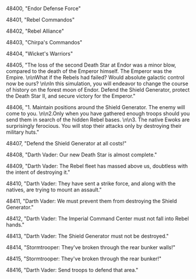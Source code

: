 ﻿48400, "Endor Defense Force"

48401, "Rebel Commandos"

48402, "Rebel Alliance"

48403, "Chirpa's Commandos"

48404, "Wicket's Warriors"

48405, "The loss of the second Death Star at Endor was a minor blow, compared to the death of the Emperor himself.  The Emperor was the Empire. \n\nWhat if the Rebels had failed?  Would absolute galactic control now be ours? \n\nIn this simulation, you will endeavor to change the course of history on the forest moon of Endor.  Defend the Shield Generator, protect the Death Star II, and secure victory for the Emperor."

48406, "1. Maintain positions around the Shield Generator. The enemy will come to you. \n\n2.Only when you have gathered enough troops should you send them in search of the hidden Rebel bases. \n\n3. The native Ewoks are surprisingly ferocious. You will stop their attacks only by destroying their military huts."

48407, "Defend the Shield Generator at all costs!"

48408, "Darth Vader: Our new Death Star is almost complete."

48409, "Darth Vader: The Rebel fleet has massed above us, doubtless with the intent of destroying it."

48410, "Darth Vader: They have sent a strike force, and along with the natives, are trying to mount an assault."

48411, "Darth Vader: We must prevent them from destroying the Shield Generator."

48412, "Darth Vader: The Imperial Command Center must not fall into Rebel hands."

48413, "Darth Vader: The Shield Generator must not be destroyed."

48414, "Stormtrooper: They've broken through the rear bunker walls!"

48415, "Stormtrooper: They've broken through the rear bunker!"

48416, "Darth Vader: Send troops to defend that area."

